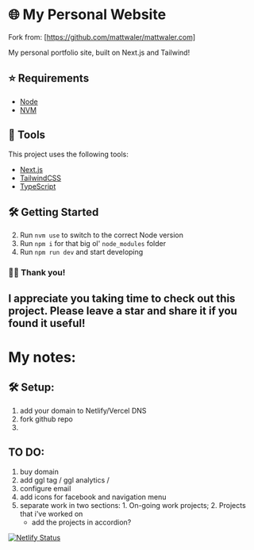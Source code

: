 # 🌐 My Personal Website

Fork from: [https://github.com/mattwaler/mattwaler.com]

My personal portfolio site, built on Next.js and Tailwind!

## ⭐️ Requirements

- [Node](https://nodejs.org/en/)
- [NVM](https://github.com/nvm-sh/nvm)

## 🧰 Tools

This project uses the following tools:

- [Next.js](https://nextjs.org/)
- [TailwindCSS](https://tailwindcss.com/)
- [TypeScript](https://www.typescriptlang.org/)

## 🛠 Getting Started

2. Run `nvm use` to switch to the correct Node version
3. Run `npm i` for that big ol' `node_modules` folder
4. Run `npm run dev` and start developing

### 👋🏻 Thank you!

I appreciate you taking time to check out this project. Please leave a star and share it if you found it useful!
--
# My notes:

## 🛠 Setup:

1. add your domain to Netlify/Vercel DNS
2. fork github repo
3. 


## TO DO:

1. buy domain
2. add ggl tag / ggl analytics / 
3. configure email
4. add icons for facebook and navigation menu
5. separate work in two sections: 1. On-going work projects; 2. Projects that i've worked on
    - add the projects in accordion?

[![Netlify Status](https://api.netlify.com/api/v1/badges/d8cbd19c-3f64-4c44-99f4-dca205623803/deploy-status)](https://app.netlify.com/sites/ionut-francisc/deploys)